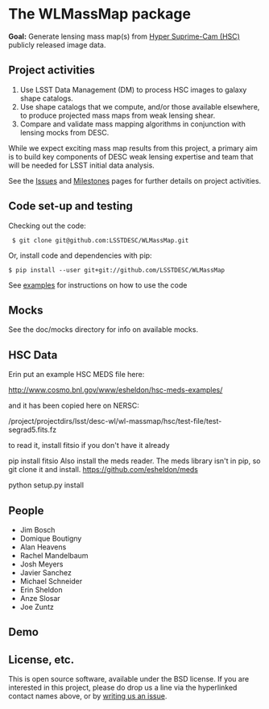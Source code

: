 # The WLMassMap package

**Goal:** Generate lensing mass map(s) from [Hyper Suprime-Cam (HSC)](http://www.naoj.org/Projects/HSC/) publicly released image data.

## Project activities

1. Use LSST Data Management (DM) to process HSC images to galaxy shape catalogs.
2. Use shape catalogs that we compute, and/or those available elsewhere, to produce projected mass maps from weak lensing shear.
3. Compare and validate mass mapping algorithms in conjunction with lensing mocks from DESC.

While we expect exciting mass map results from this project, a primary aim is to build key components of DESC weak lensing expertise and team that will be needed for LSST initial data analysis. 

See the [Issues](https://github.com/LSSTDESC/WLMassMap/issues) and [Milestones](https://github.com/LSSTDESC/WLMassMap/milestones) pages for further details on project activities.

## Code set-up and testing

Checking out the code:
```
 $ git clone git@github.com:LSSTDESC/WLMassMap.git
```

Or, install code and dependencies with pip:
```
$ pip install --user git+git://github.com/LSSTDESC/WLMassMap
```

See [examples](https://github.com/LSSTDESC/WLMassMap/tree/master/examples) for instructions on how to use the code


## Mocks

See the doc/mocks directory for info on available mocks.

## HSC Data

Erin put an example HSC MEDS file here:

http://www.cosmo.bnl.gov/www/esheldon/hsc-meds-examples/

and it has been copied here on NERSC:

/project/projectdirs/lsst/desc-wl/wl-massmap/hsc/test-file/test-segrad5.fits.fz


to read it, install fitsio if you don't have it already

pip install fitsio
Also install the meds reader. The meds library isn't in pip, so git clone it and install.
https://github.com/esheldon/meds

python setup.py install


## People

* Jim Bosch
* Domique Boutigny
* Alan Heavens
* Rachel Mandelbaum
* Josh Meyers
* Javier Sanchez
* Michael Schneider
* Erin Sheldon
* Anze Slosar
* Joe Zuntz

## Demo


## License, etc.

This is open source software, available under the BSD license. If you are interested in this project, please do drop us a line via the hyperlinked contact names above, or by [writing us an issue](https://github.com/DarkEnergyScienceCollaboration/WLMassMap/issues/new).
